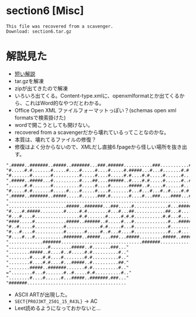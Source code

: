 # section6 [Misc]
```
This file was recovered from a scavenger.
Download: section6.tar.gz
```

# 解説見た
- [短い解説](https://ctftime.org/writeup/11135)
- tar.gzを解凍
- zipが出てきたので解凍
- いろいろ出てくる。Content-type.xmlに、openxmlformatとか出てくるから、これはWord的なやつだとわかる。
- Office Open XML ファイルフォーマットっぽい？(schemas open xml formatsで検索掛けた)
- wordで開こうとしても開けない。
- recovered from a scavengerだから壊れているってことなのかな。
- 本質は、壊れてるファイルの修復？
- 修復はよく分からないので、XMLだし直接6.fpageから怪しい場所を抜き出す。
```
".#####..#######..#####..#######...###.######...........###...........#####.."
"#.....#.#.......#.....#....#.....#....#.....#.#####...#...#.......#.#.....#." 
"#.......#.......#..........#.....#....#.....#.#....#.#.....#......#.......#." 
".#####..#####...#..........#....##....######..#....#.#.....#......#..#####.." 
"......#.#.......#..........#.....#....#.......#####..#.....#......#.......#." 
"#.....#.#.......#.....#....#.....#....#.......#...#...#...#..#....#.#.....#." 
".#####..#######..#####.....#......###.#.......#....#...###....####...#####.." 
"............................................................................" 
"......................#####..#######...###.....#.............#...#######." 
"#....#.#####.........#.....#.#........#...#...##............##...#......." 
"#...#....#.................#.#.......#.....#.#.#...........#.#...#......." 
"####.....#............#####..######..#.....#...#.............#...######.." 
"#..#.....#...........#.............#.#.....#...#.............#.........#." 
"#...#....#...........#.......#.....#..#...#....#.............#...#.....#." 
"#....#...#...........#######..#####....###...#####.........#####..#####.." 
".............#######...............................#######..............."
"...............#........#####..#.......###..." 
"........#####..#....#..#.....#.#..........#.." 
"........#....#.#....#........#.#..........#.." 
"........#....#.#....#...#####..#..........##." 
"........#####..#######.......#.#..........#.." 
="........#...#.......#..#.....#.#..........#.." 
"........#....#......#...#####..#######.###..." 
"#######......................................
```
- ASCII ARTが出現した。
- `SECT{PR0J3KT_2501_15_R43L}` -> AC
- Leet読めるようになっておかないと…